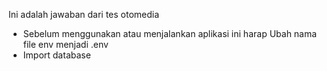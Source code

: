 Ini adalah jawaban dari tes otomedia

- Sebelum menggunakan atau menjalankan aplikasi ini harap Ubah nama file env menjadi .env
- Import database
